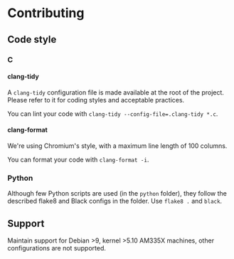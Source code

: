 # Contributing
## Code style
### C
#### clang-tidy
A `clang-tidy` configuration file is made available at the root of the project. Please refer to it for coding styles and acceptable practices.

You can lint your code with `clang-tidy --config-file=.clang-tidy *.c`.

#### clang-format
We're using Chromium's style, with a maximum line length of 100 columns.

You can format your code with `clang-format -i`.
### Python
Although few Python scripts are used (in the `python` folder), they follow the described flake8 and Black configs in the folder. Use `flake8 .` and `black`.

## Support
Maintain support for Debian >9, kernel >5.10 AM335X machines, other configurations are not supported.
